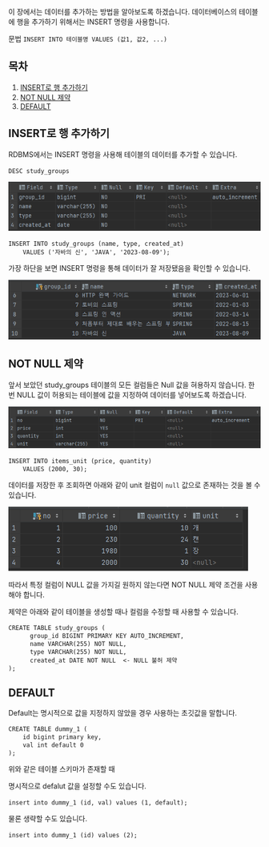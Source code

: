 이 장에서는 데이터를 추가하는 방법을 알아보도록 하겠습니다. 데이터베이스의 테이블에 행을 추가하기 위해서는 INSERT 명령을 사용합니다.

문법
`INSERT INTO 테이블명 VALUES (값1, 값2, ...)`

## 목차

1. [INSERT로 행 추가하기](https://github.com/JxxHxxx/TIL/blob/master/SQL%20%EC%B2%AB%EA%B1%B8%EC%9D%8C/4%EC%9E%A5%20%EB%8D%B0%EC%9D%B4%ED%84%B0%20%EC%B6%94%EA%B0%80%2C%20%EC%82%AD%EC%A0%9C%2C%20%EA%B0%B1%EC%8B%A0/(3)%20%ED%96%89%20%EC%B6%94%EA%B0%80%ED%95%98%EA%B8%B0%20-%20INSERT.md#insert%EB%A1%9C-%ED%96%89-%EC%B6%94%EA%B0%80%ED%95%98%EA%B8%B0)
2. [NOT NULL 제약](https://github.com/JxxHxxx/TIL/blob/master/SQL%20%EC%B2%AB%EA%B1%B8%EC%9D%8C/4%EC%9E%A5%20%EB%8D%B0%EC%9D%B4%ED%84%B0%20%EC%B6%94%EA%B0%80%2C%20%EC%82%AD%EC%A0%9C%2C%20%EA%B0%B1%EC%8B%A0/(3)%20%ED%96%89%20%EC%B6%94%EA%B0%80%ED%95%98%EA%B8%B0%20-%20INSERT.md#not-null-%EC%A0%9C%EC%95%BD)
3. [DEFAULT](https://github.com/JxxHxxx/TIL/blob/master/SQL%20%EC%B2%AB%EA%B1%B8%EC%9D%8C/4%EC%9E%A5%20%EB%8D%B0%EC%9D%B4%ED%84%B0%20%EC%B6%94%EA%B0%80%2C%20%EC%82%AD%EC%A0%9C%2C%20%EA%B0%B1%EC%8B%A0/(3)%20%ED%96%89%20%EC%B6%94%EA%B0%80%ED%95%98%EA%B8%B0%20-%20INSERT.md#default)

## INSERT로 행 추가하기

RDBMS에서는 INSERT 명령을 사용해 테이블의 데이터를 추가할 수 있습니다.

`DESC study_groups`

![[Pasted image 20230809222938.png]](https://github.com/JxxHxxx/TIL/blob/master/SQL%20%EC%B2%AB%EA%B1%B8%EC%9D%8C/4%EC%9E%A5%20%EB%8D%B0%EC%9D%B4%ED%84%B0%20%EC%B6%94%EA%B0%80%2C%20%EC%82%AD%EC%A0%9C%2C%20%EA%B0%B1%EC%8B%A0/Pasted%20image%2020230809222938.png)


```
INSERT INTO study_groups (name, type, created_at)  
    VALUES ('자바의 신', 'JAVA', '2023-08-09');
```


가장 하단을 보면 INSERT 명령을 통해 데이터가 잘 저장됐음을 확인할 수 있습니다.

![[Pasted image 20230809223228.png]](https://github.com/JxxHxxx/TIL/blob/master/SQL%20%EC%B2%AB%EA%B1%B8%EC%9D%8C/4%EC%9E%A5%20%EB%8D%B0%EC%9D%B4%ED%84%B0%20%EC%B6%94%EA%B0%80%2C%20%EC%82%AD%EC%A0%9C%2C%20%EA%B0%B1%EC%8B%A0/Pasted%20image%2020230809223228.png)


## NOT NULL 제약


앞서 보았던 study_groups 테이블의 모든 컬럼들은 Null 값을 혀용하지 않습니다. 한 번 NULL 값이 허용되는 테이블에 값을 지정하여 데이터를 넣어보도록 하겠습니다.

![[Pasted image 20230809223532.png]](https://github.com/JxxHxxx/TIL/blob/master/SQL%20%EC%B2%AB%EA%B1%B8%EC%9D%8C/4%EC%9E%A5%20%EB%8D%B0%EC%9D%B4%ED%84%B0%20%EC%B6%94%EA%B0%80%2C%20%EC%82%AD%EC%A0%9C%2C%20%EA%B0%B1%EC%8B%A0/Pasted%20image%2020230809223532.png)


```
INSERT INTO items_unit (price, quantity)  
    VALUES (2000, 30);
```

데이터를 저장한 후 조회하면 아래와 같이 unit 컬럼이 `null` 값으로 존재하는 것을 볼 수 있습니다.

![[Pasted image 20230809223630.png]](https://github.com/JxxHxxx/TIL/blob/master/SQL%20%EC%B2%AB%EA%B1%B8%EC%9D%8C/4%EC%9E%A5%20%EB%8D%B0%EC%9D%B4%ED%84%B0%20%EC%B6%94%EA%B0%80%2C%20%EC%82%AD%EC%A0%9C%2C%20%EA%B0%B1%EC%8B%A0/Pasted%20image%2020230809223630.png)


따라서 특정 컬럼이 NULL 값을 가지길 원하지 않는다면 NOT NULL 제약 조건을 사용해야 합니다.

제약은 아래와 같이 테이블을 생성할 때나 컬럼을 수정할 때 사용할 수 있습니다.

```
CREATE TABLE study_groups (  
      group_id BIGINT PRIMARY KEY AUTO_INCREMENT,  
      name VARCHAR(255) NOT NULL,  
      type VARCHAR(255) NOT NULL,  
      created_at DATE NOT NULL  <- NULL 불허 제약
);
```


## DEFAULT

Default는 명시적으로 값을 지정하지 않았을 경우 사용하는 초깃값을 말합니다.

```
CREATE TABLE dummy_1 (  
    id bigint primary key,  
    val int default 0  
);
```

위와 같은 테이블 스키마가 존재할 때

명시적으로 defalut 값을 설정할 수도 있습니다.

`insert into dummy_1 (id, val) values (1, default);` 

물론 생략할 수도 있습니다.

`insert into dummy_1 (id) values (2);`
